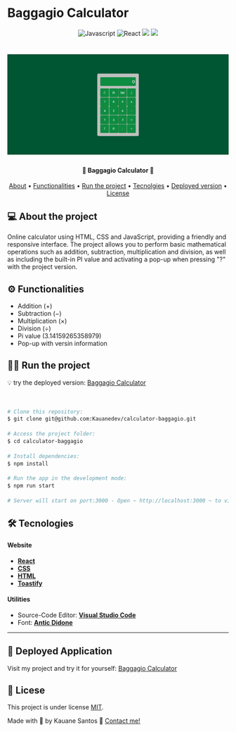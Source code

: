 # Baggagio Calculator 

<p align="center">
	<img alt="Javascript" src="https://img.shields.io/badge/Javascript-0d1b2a?style=for-the-badge&logo=javascript">
	<img alt="React" src="https://img.shields.io/badge/React-005CFE?style=for-the-badge&logo=react">
	<img src = "https://img.shields.io/badge/CSS3-1572B6.svg?style=for-the-badge&logo=CSS3&logoColor=white"/>  
	<img src = "https://img.shields.io/badge/HTML5-E34F26.svg?style=for-the-badge&logo=HTML5&logoColor=white"/>  
</p>

<h1 align="center">
    <img alt="Calculator Page" title="#CALCULATOR PAGE" src="src\assets\calculatorImg.png" />
</h1>

<h4 align="center"> 
🧮 Baggagio Calculator 🧮
</h4>

<p align="center">
<a href="#about">About</a> •
<a href="#functionalities">Functionalities</a> •
<a href="#run">Run the project</a> •
<a href="tecnologies">Tecnolgies<a/> •
<a href="#deploy">Deployed version</a> •
<a href="#license">License</a>
</p>

## 💻 About the project
<p id="about">
Online calculator using HTML, CSS and JavaScript, providing a friendly and responsive interface. The project allows you to perform basic mathematical operations such as addition, subtraction, multiplication and division, as well as including the built-in PI value and activating a pop-up when pressing "?" with the project version.
</p>

<p id="functionalities">

 ## ⚙️ Functionalities
</p>

- Addition (+)
- Subtraction (−)
- Multiplication (×)
- Division (÷)
- Pi value (3.14159265358979)
- Pop-up with versin information

<p id="run">
  
## 🏃‍♀️ Run the project
</p>

💡 try the deployed version: [Baggagio Calculator](https://calculator-baggagio-by-kauane.netlify.app/)
```bash

 
# Clone this repository:
$ git clone git@github.com:Kauanedev/calculator-baggagio.git

# Access the project folder:
$ cd calculator-baggagio

# Install dependencies:
$ npm install

# Run the app in the development mode:
$ npm run start

# Server will start on port:3000 - Open ~ http://localhost:3000 ~ to view it in your browser.

```

<p id="tecnologies">
  
  ## 🛠 Tecnologies 
</p>

#### **Website**

-   **[React](https://reactjs.org/)**
-   **[CSS](https://css3.com/)**
-   **[HTML](https://html.com/)**
-   **[Toastify](https://fkhadra.github.io/react-toastify/installation/)**


#### **Utilities** 

-   Source-Code Editor:  **[Visual Studio Code](https://code.visualstudio.com/)** 
-   Font: **[Antic Didone](https://fonts.googleapis.com/css2?family=Antic+Didone&display=swap)**
---

<p id="deploy">

## 🚀 Deployed Application
<p/>

  Visit my project and try it for yourself: [Baggagio Calculator](https://calculator-baggagio-by-kauane.netlify.app/)
</p>

<p id="license">
	
## 📝 Licese
</p>

This project is under license [MIT](./LICENSE).

Made with 💓 by Kauane Santos 👋 [Contact me!](https://www.linkedin.com/in/kauane-santos-dev/)
